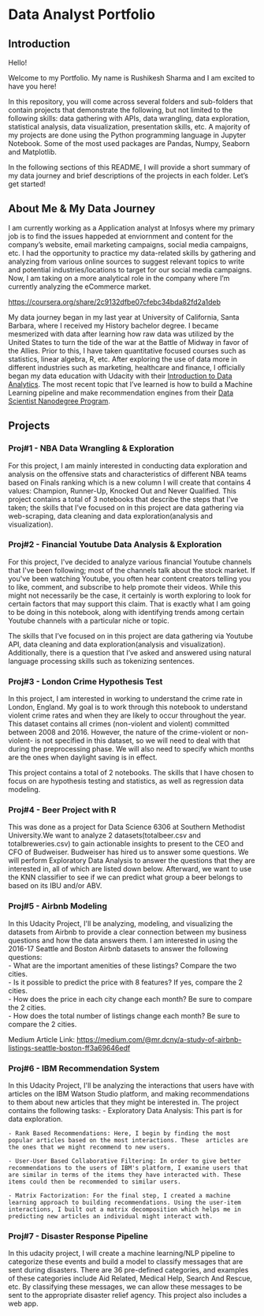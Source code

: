 # Data Analyst Portfolio

## Introduction
Hello!

Welcome to my Portfolio. My name is Rushikesh Sharma and I am excited to have you here!

In this repository, you will come across several folders and sub-folders that contain projects that demonstrate the following, but not limited to the following skills: data gathering with APIs, data wrangling, data exploration, statistical analysis, data visualization, presentation skills, etc. A majority of my projects are done using the Python programming language in Jupyter Notebook. Some of the most used packages are Pandas, Numpy, Seaborn and Matplotlib.

In the following sections of this README, I will provide a short summary of my data journey and brief descriptions of the projects in each folder. Let’s get started!

## About Me & My Data Journey
I am currently working as a Application analyst at Infosys where my primary job is to find the issues happeded at enviornment and  content for the company’s website, email marketing campaigns, social media campaigns, etc. I had the opportunity to practice my data-related skills by gathering and analyzing from various online sources to suggest relevant topics to write and potential industries/locations to target for our social media campaigns. Now, I am taking on a more analytical role in the company where I’m currently analyzing the eCommerce market.

https://coursera.org/share/2c9132dfbe07cfebc34bda82fd2a1deb

My data journey began in my last year at University of California, Santa Barbara, where I received my History bachelor degree. I became mesmerized with data after learning how raw data was utilized by the United States to turn the tide of the war at the Battle of Midway in favor of the Allies. Prior to this, I have taken quantitative focused courses such as statistics, linear algebra, R, etc. After exploring the use of data more in different industries such as marketing, healthcare and finance, I officially began my data education with Udacity with their [Introduction to Data Analytics](https://coursera.org/share/2c9132dfbe07cfebc34bda82fd2a1deb). The most recent topic that I’ve learned is how to build a Machine Learning pipeline and make recommendation engines from their [Data Scientist Nanodegree Program](https://www.udacity.com/course/data-scientist-nanodegree--nd025).

## Projects
### Proj#1 - NBA Data Wrangling & Exploration
For this project, I am mainly interested in conducting data exploration and analysis on the offensive stats and characteristics of different NBA teams based on Finals ranking which is a new column I will create that contains 4 values: Champion, Runner-Up, Knocked Out and Never Qualified. This project contains a total of 3 notebooks that describe the steps that I’ve taken; the skills that I’ve focused on in this project are data gathering via web-scraping, data cleaning and data exploration(analysis and visualization).

### Proj#2 - Financial Youtube Data Analysis & Exploration
For this project, I've decided to analyze various financial Youtube channels that I've been following; most of the channels talk about the stock market. If you've been watching Youtube, you often hear content creators telling you to like, comment, and subscribe to help promote their videos. While this might not necessarily be the case, it certainly is worth exploring to look for certain factors that may support this claim. That is exactly what I am going to be doing in this notebook, along with identifying trends among certain Youtube channels with a particular niche or topic.

The skills that I’ve focused on in this project are data gathering via Youtube API, data cleaning and data exploration(analysis and visualization). Additionally, there is a question that I’ve asked and answered using natural language processing skills such as tokenizing sentences.

### Proj#3 - London Crime Hypothesis Test
In this project, I am interested in working to understand the crime rate in London, England. My goal is to work through this notebook to understand violent crime rates and when they are likely to occur throughout the year. This dataset contains all crimes (non-violent and violent) committed between 2008 and 2016. However, the nature of the crime-violent or non-violent- is not specified in this dataset, so we will need to deal with that during the preprocessing phase. We will also need to specify which months are the ones when daylight saving is in effect.

This project contains a total of 2 notebooks. The skills that I have chosen to focus on are hypothesis testing and statistics, as well as regression data modeling.

### Proj#4 - Beer Project with R
This was done as a project for Data Science 6306 at Southern Methodist University.We want to analyze 2 datasets(totalbeer.csv and totalbreweries.csv) to gain actionable insights to present to the CEO and CFO of Budweiser. Budweiser has hired us to answer some questions. We will perform Exploratory Data Analysis to answer the questions that they are interested in, all of which are listed down below. Afterward, we want to use the KNN classifier to see if we can predict what group a beer belongs to based on its IBU and/or ABV.  

### Proj#5 - Airbnb Modeling
In this Udacity Project, I'll be analyzing, modeling, and visualizing the datasets from Airbnb to provide a clear connection between my business questions and how the data answers them. I am interested in using the 2016-17 Seattle and Boston Airbnb datasets to answer the following questions: <br>
    - What are the important amenities of these listings? Compare the two cities. <br>
    - Is it possible to predict the price with 8 features? If yes, compare the 2 cities. <br>
    - How does the price in each city change each month? Be sure to compare the 2 cities. <br>
    - How does the total number of listings change each month? Be sure to compare the 2 cities.
    <br>

Medium Article Link: https://medium.com/@mr.dcny/a-study-of-airbnb-listings-seattle-boston-ff3a69646edf

### Proj#6 - IBM Recommendation System
In this Udacity Project, I'll be analyzing the interactions that users have with articles on the IBM Watson Studio platform, and making recommendations to them about new articles that they might be interested in.
The project contains the following tasks:
    - Exploratory Data Analysis: This part is for data exploration.

    - Rank Based Recommendations: Here, I begin by finding the most popular articles based on the most interactions. These  articles are the ones that we might recommend to new users.

    - User-User Based Collaborative Filtering: In order to give better recommendations to the users of IBM's platform, I examine users that are similar in terms of the items they have interacted with. These items could then be recommended to similar users.

    - Matrix Factorization: For the final step, I created a machine learning approach to building recommendations. Using the user-item interactions, I built out a matrix decomposition which helps me in predicting new articles an individual might interact with.

### Proj#7 - Disaster Response Pipeline
In this udacity project, I will create a machine learning/NLP pipeline to categorize these events and build a model to classify messages that are sent during disasters. There are 36 pre-defined categories, and examples of these categories include Aid Related, Medical Help, Search And Rescue, etc. By classifying these messages, we can allow these messages to be sent to the appropriate disaster relief agency. This project also includes a web app.


